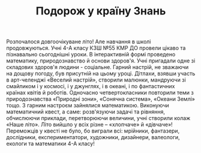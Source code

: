 ﻿---
title: Подорож у країну Знань
---

Розпочалося довгоочікуване літо! Але навчання в школі продовжуються. Учні 4-А класу КЗШ №55 КМР ДО провели цікаво та пізнавально сьогоднішні уроки. В інтерактивній формі проведено математику, природознавство й основи здоров'я. Учні пригадали одне зі складових здоров'я людини - соціальне. Гарний настрій, не зважаючи на дощову погоду, був присутній на цьому уроці. Дітлахи, взявши участь в арт-челенджі «Веселий настрій», створили малюнки, мандруючи зі смайликом і у космосі, і у джунглях, і в океані, і по фантастичних країнах квітів й роботів. Одночасно четвертокласники повторили теми з природознавства «Природні зони», «Сонячна система», «Океани Землі» тощо. З гарним настроєм зайнялися математикою. Виконуючи математичний квест, а саме: розв'язуючи задачі та рівняння, обчислюючи приклади, перетворюючи величини, учні створили колаж «Наше літо». Літо вийшло у всіх різне – «хлопчаче» й «дівчаче»! Переможців у квесті не було, бо виграли всі: мрійники, фантазери, дослідники, експериментатори, художники, дизайнери, валеологи, екологи та математики 4-А класу!

<slideshow />

